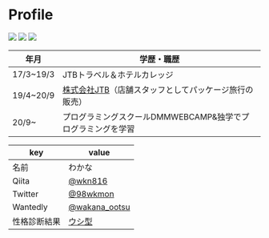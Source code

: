 # Profile

[![](https://raw.githubusercontent.com/wkn816/wkn816/main/profile-summary-card-output/nord_dark/0-profile-details.svg)](https://github.com/vn7n24fzkq/github-profile-summary-cards)
[![](https://raw.githubusercontent.com/wkn816/wkn816/main/profile-summary-card-output/nord_dark/1-repos-per-language.svg)](https://github.com/vn7n24fzkq/github-profile-summary-cards) [![](https://raw.githubusercontent.com/wkn816/wkn816/main/profile-summary-card-output/nord_dark/2-most-commit-language.svg)](https://github.com/vn7n24fzkq/github-profile-summary-cards)


|  年月  |  学歴・職歴  |
| ---- | ---- |
|  17/3~19/3  |  JTBトラベル＆ホテルカレッジ　  |
|  19/4~20/9  | [株式会社JTB](https://www.jtbcorp.jp/jp/)（店舗スタッフとしてパッケージ旅行の販売）|
|  20/9~  |  プログラミングスクールDMMWEBCAMP&独学でプログラミングを学習 |

|  key  |  value  |
| ---- | ---- |
|  名前  |  わかな  |
|  Qiita  |  [@wkn816](https://qiita.com/wkn816)
|  Twitter  |  [@98wkmon](https://twitter.com/98wkmon)  |
|  Wantedly  |  [@wakana_ootsu](https://www.wantedly.com/id/wakana_ootsu)  |
|  性格診断結果  |  [ウシ型](https://16test.uranaino.net/udata/58CtYQD2rpb657JxiN8M ) |
